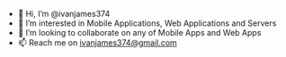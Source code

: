 - 👋 Hi, I’m @ivanjames374
- 👀 I’m interested in Mobile Applications, Web Applications and Servers
- 💞️ I’m looking to collaborate on any of Mobile Apps and Web Apps
- 📫 Reach me on ivanjames374@gmail.com

<!---
ivanjames374/ivanjames374 is a ✨ special ✨ repository because its `README.md` (this file) appears on your GitHub profile.
You can click the Preview link to take a look at your changes.
--->

